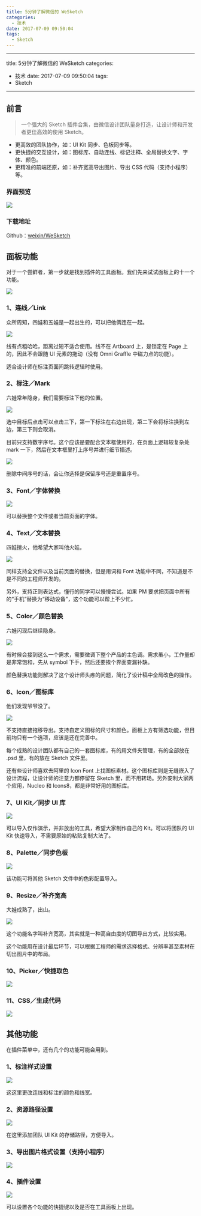 ```yaml
---
title: 5分钟了解微信的 WeSketch
categories:
  - 技术
date: 2017-07-09 09:50:04
tags:
  - Sketch
---
```


---
title: 5分钟了解微信的 WeSketch
categories:
  - 技术
date: 2017-07-09 09:50:04
tags:
  - Sketch
---

## 前言

> 一个强大的 Sketch 插件合集，由微信设计团队量身打造，让设计师和开发者更佳高效的使用 Sketch。

* 更高效的团队协作，如：UI Kit 同步、色板同步等。
* 更快捷的交互设计，如：图标库、自动连线、标记注释、全局替换文字、字体、颜色。
* 更精准的前端还原，如：补齐宽高导出图片、导出 CSS 代码（支持小程序）等。

### 界面预览

![](https://ws1.sinaimg.cn/large/006tNc79gy1fhde51e744j31dc0p3ado.jpg)

### 下载地址

Github：[weixin/WeSketch](https://github.com/weixin/WeSketch/blob/master/README-zhCN.md)

## 面板功能

对于一个尝鲜者，第一步就是找到插件的工具面板。我们先来试试面板上的十一个功能。

![](https://ws4.sinaimg.cn/large/006tNc79gy1fhddt81vhkj30go0dkmyf.jpg)

### 1、连线／Link

众所周知，四娃和五娃是一起出生的，可以把他俩连在一起。

![](https://ws1.sinaimg.cn/large/006tNc79gy1fhddueo4lcg30dc09lak3.gif)

线有点粗哈哈，距离过短不适合使用。线不在 Artboard 上，是锁定在 Page 上的，因此不会跟随 UI 元素的拖动（没有 Omni Graffle 中磁力点的功能）。

适合设计师在标注页面间跳转逻辑时使用。

### 2、标注／Mark

六娃常年隐身，我们需要标注下他的位置。

![](https://ws4.sinaimg.cn/large/006tNc79gy1fhddv5okx0g30dc08bn4u.gif)

选中目标后点击可以点击三下，第一下标注在右边出现，第二下会将标注换到左边，第三下则会取消。

目前只支持数字序号。这个应该是要配合文本框使用的，在页面上逻辑较复杂处 mark 一下，然后在文本框里打上序号并进行细节描述。

![](https://ws2.sinaimg.cn/large/006tNc79gy1fhddvg6ploj30go0ai3z6.jpg)

删除中间序号的话，会让你选择是保留序号还是重置序号。

### 3、Font／字体替换

![](https://ws2.sinaimg.cn/large/006tNc79gy1fhddw0fq4ag30dc08ujy9.gif)

可以替换整个文件或者当前页面的字体。

### 4、Text／文本替换

四娃擅火，他希望大家叫他火娃。

![](https://ws2.sinaimg.cn/large/006tNc79gy1fhddw0fq4ag30dc08ujy9.gif)

同样支持全文件以及当前页面的替换，但是用词和 Font 功能中不同，不知道是不是不同的工程师开发的。

另外，支持正则表达式，懂行的同学可以慢慢尝试。如果 PM 要求把页面中所有的“手机”替换为“移动设备”，这个功能可以帮上不少忙。

### 5、Color／颜色替换

六娃闪现后继续隐身。

![](https://ws4.sinaimg.cn/large/006tNc79gy1fhddx253d4j30dc08ujsi.jpg)

有时候会接到这么一个需求，需要微调下整个产品的主色调。需求虽小，工作量却是非常饱和，先从 symbol 下手，然后还要挨个界面查漏补缺。

颜色替换功能则解决了这个设计师头疼的问题，简化了设计稿中全局改色的操作。

### 6、Icon／图标库

他们发现爷爷没了。

![](https://ws1.sinaimg.cn/large/006tNc79gy1fhddy79uxcg30dc09y10g.gif)

不支持直接拖移导出。支持自定义图标的尺寸和颜色。面板上方有筛选功能，但目前均只有一个选项，应该是还在完善中。

每个成熟的设计团队都有自己的一套图标库，有的用文件夹管理，有的全部放在 .psd 里，有的放在 Sketch 文件里。

还有些设计师喜欢去阿里的 Icon Font 上找图标素材。这个图标库则是无缝嵌入了设计流程，让设计师的注意力都停留在 Sketch 里，而不用转场。另外安利大家两个应用，Nucleo 和 Icons8，都是非常好用的图标库。

### 7、UI Kit／同步 UI 库

![](https://ws2.sinaimg.cn/large/006tNc79gy1fhddyj9dezj30go06zjrr.jpg)

可以导入仅作演示，并非放出的工具，希望大家制作自己的 Kit。可以将团队的 UI Kit 快速导入，不需要原始的粘贴复制大法了。

### 8、Palette／同步色板

![](https://ws2.sinaimg.cn/large/006tNc79gy1fhddystfdqj30go03h3yr.jpg)

该功能可将其他 Sketch 文件中的色彩配置导入。

### 9、Resize／补齐宽高

大娃成熟了，出山。

![](https://ws3.sinaimg.cn/large/006tNc79gy1fhddzt1dx9j30go0ao0ta.jpg)

这个功能名字叫补齐宽高，其实就是一种高自由度的切图导出方式，比较实用。

这个功能用在设计最后环节，可以根据工程师的需求选择格式、分辨率甚至素材在切出图片中的布局。

### 10、Picker／快捷取色

![](https://ws4.sinaimg.cn/large/006tNc79gy1fhde067togg30dc08kjus.gif)

### 11、CSS／生成代码

![](https://ws3.sinaimg.cn/large/006tNc79gy1fhde0sh8xxg30dc08kdjz.gif)

## 其他功能

在插件菜单中，还有几个的功能可能会用到。

### 1、标注样式设置

![](https://ws4.sinaimg.cn/large/006tNc79gy1fhde14vzq1j30go08cwet.jpg)

这这里更改连线和标注的颜色和线宽。

### 2、资源路径设置

![](https://ws1.sinaimg.cn/large/006tNc79gy1fhde1g9tu5j30go04y74k.jpg)

在这里添加团队 UI Kit 的存储路径，方便导入。

### 3、导出图片格式设置（支持小程序）

![](https://ws4.sinaimg.cn/large/006tNc79gy1fhde1pr0a3j30go06zjrr.jpg)  

### 4、插件设置

![](https://ws2.sinaimg.cn/large/006tNc79gy1fhdebzmhyxj30go08s3yv.jpg)

可以设置各个功能的快捷键以及是否在工具面板上出现。